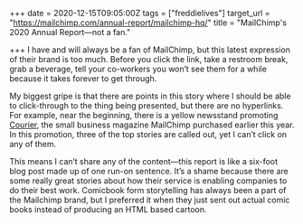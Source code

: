 +++
date = 2020-12-15T09:05:00Z
tags = ["freddielives"]
target_url = "https://mailchimp.com/annual-report/mailchimp-hq/"
title = "MailChimp's 2020 Annual Report—not a fan."

+++
I have and will always be a fan of MailChimp, but this latest expression of their brand is too much. Before you click the link, take a restroom break, grab a beverage, tell your co-workers you won’t see them for a while because it takes forever to get through.

My biggest gripe is that there are points in this story where I should be able to click-through to the thing being presented, but there are no hyperlinks. For example, near the beginning, there is a yellow newsstand promoting [Courier](https://couriermedia.co/), the small business magazine MailChimp purchased earlier this year. In this promotion, three of the top stories are called out, yet I can’t click on any of them.

This means I can’t share any of the content—this report is like a six-foot blog post made up of one run-on sentence. It’s a shame because there are some really great stories about how their service is enabling companies to do their best work. Comicbook form storytelling has always been a part of the Mailchimp brand, but I preferred it when they just sent out actual comic books instead of producing an HTML based cartoon.